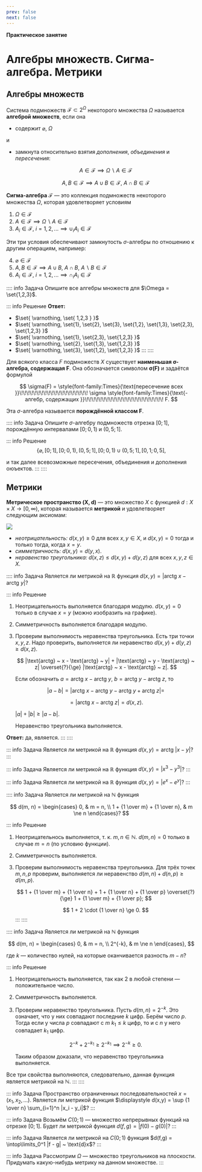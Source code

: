 ```yaml
---
prev: false
next: false
---
```


**Практическое занятие**

# Алгебры множеств. Сигма-алгебра. Метрики

## Алгебры множеств

Система подмножеств $\mathcal{F} \subset 2^\Omega$ некоторого множества $\Omega$ называется **алгеброй множеств**, если она

* содержит $\varnothing$, $\Omega$

и

* замкнута относительно взятия *дополнения*, *объединения* и *пересечения*:

  $$
  A \in \mathcal{F} \implies \Omega \backslash A \in \mathcal{F}
  $$

  $$
  A, B \in \mathcal{F} \implies A \cup B \in \mathcal{F}, ~ A \cap B \in \mathcal{F}
  $$

**Сигма-алгебра $\boldsymbol{\mathcal{F}}$** — это коллекция подмножеств некоторого множества $\Omega$, которая удовлетворяет условиям

1. $\Omega \in \mathcal{F}$
2. $A \in \mathcal{F} \implies \Omega \backslash A \in \mathcal{F}$
3. $A_i \in \mathcal{F}, ~ i = 1,2,... \implies \cup_i A_i \in \mathcal{F}$

Эти три условия обеспечивают замкнутость $\sigma$-алгебры по отношению к другим операциям, например:

4. $\varnothing \in \mathcal{F}$
5. $A,B \in \mathcal{F} \implies A \cup B, ~ A \cap B, ~ A \backslash B \in \mathcal{F}$
6. $A_i \in \mathcal{F}, ~ i = 1,2,... \implies \cap_i A_i \in \mathcal{F}$

:::: info Задача
Опишите все алгебры множеств для $\Omega = \set{1,2,3}$.

::: info Решение
**Ответ:**
* $\set{ \varnothing, \set{ 1,2,3 } }$
* $\set{ \varnothing, \set{1}, \set{2}, \set{3}, \set{1,2}, \set{1,3}, \set{2,3}, \set{1,2,3} }$
* $\set{ \varnothing, \set{1}, \set{2,3}, \set{1,2,3} }$
* $\set{ \varnothing, \set{2}, \set{1,3}, \set{1,2,3} }$
* $\set{ \varnothing, \set{3}, \set{1,2}, \set{1,2,3} }$
:::
::::

Для всякого класса $F$ подмножеств $X$ существует **наименьшая $\boldsymbol{\sigma}$-алгебра, содержащая $\boldsymbol{F}$**. Она обозначается символом $\boldsymbol{\sigma(F)}$ и задаётся формулой

$$
\sigma(F) = \style{font-family:Times}{\text{пересечение всех }}\!\!\!\!\!\!\!\!\!\!\!\!\!\!\!\!\!\!\!\! \sigma \style{font-family:Times}{\text{-алгебр, содержащих }}\!\!\!\!\!\!\!\!\!\!\!\!\!\!\!\!\!\!\!\!\!\!\! F.
$$

Эта $\sigma$-алгебра называется **порождённой классом $\boldsymbol{F}$**.

:::: info Задача
Опишите $\sigma$-алгебру подмножеств отрезка $[0;1]$, порождённую интервалами $[0; 0,1)$ и $(0,5; 1]$.

::: info Решение
$$
\left\{ \varnothing, [0;1], [0; 0,1), (0,5; 1], [0; 0,1) \cup (0,5; 1], [0,1; 0,5], \right.
$$

и так далее всевозможные пересечения, объединения и дополнения оюъектов.
:::
::::

## Метрики

**Метрическое пространство $\boldsymbol{(X, d)}$** — это множество $X$ с функцией $d: X \times X \to [0, \infty)$, которая называется **метрикой** и удовлетворяет следующим аксиомам:

![](/media/images/funcanalysis_3_5.png)

* *неотрицательность:* $d(x,y) \ge 0$ для всех $x,y \in X$, и $d(x,y) = 0$ тогда и только тогда, когда $x=y$.
* *симметричность:* $d(x,y) = d(y,x)$.
* *неравенство треугольника:* $d(x,z) \le d(x,y) + d(y,z)$ для всех $x,y,z \in X$.

:::: info Задача
Является ли метрикой на $\mathbb{R}$ функция $d(x,y) = |\text{arctg} ~ x - \text{arctg} ~ y|$?

::: info Решение
1. Неотрицательность выполняется благодаря модулю. $d(x,y) = 0$ только в случае $x = y$ (можно изобразить на графике).
2. Симметричность выполняется благодаря модулю.
3. Проверим выполнимость неравенства треугольника. Есть три точки $x, y, z$. Надо проверить, выполняется ли неравенство $d(x,y) + d(y,z) \ge d(x,z)$.

   $$
   |\text{arctg} ~ x - \text{arctg} ~ y| + |\text{arctg} ~ y - \text{arctg} ~ z| \overset{?}{\ge} |\text{arctg} ~ x - \text{arctg} ~ z|.
   $$

   Если обозначить $a = \text{arctg} ~ x - \text{arctg} ~ y$, $b = \text{arctg} ~ y - \text{arctg} ~ z$, то

   $$
   |a - b| = |\text{arctg} ~ x - \text{arctg} ~ y - \text{arctg} ~ y + \text{arctg} ~ z| = 
   $$

   $$
   = |\text{arctg} ~ x - \text{arctg} ~ z| = d(x,z).
   $$

   $|a| + |b| \ge |a - b|$.

   Неравенство треугольника выполняется.

**Ответ:** да, является.
:::
::::

::: info Задача
Является ли метрикой на $\mathbb{R}$ функция $d(x,y) = \text{arctg} ~ |x-y|$?
:::

::: info Задача
Является ли метрикой на $\mathbb{R}$ функция $d(x,y) = \left| x^3 - y^3 \right|$?
:::

::: info Задача
Является ли метрикой на $\mathbb{R}$ функция $d(x,y) = \left| e^x - e^y \right|$?
:::

:::: info Задача
Является ли метрикой на $\mathbb{N}$ функция

$$
d(m, n) =
\begin{cases}
0, & m = n, \\
1 + {1 \over m} + {1 \over n}, & m \ne n
\end{cases}?
$$

::: info Решение
1. Неотрицательнось выполняется, т. к. $m,n \in \mathbb{N}$. $d(m,n) = 0$ только в случае $m = n$ (по условию функции).
2. Симметричность выполняется.
3. Проверим выполнимость неравенства треугольника. Для трёх точек $m, n, p$ проверим, выполняется ли неравенство $d(m,n) + d(n,p) \ge d(m,p)$.

   $$
   1 + {1 \over m} + {1 \over n} + 1 + {1 \over n} + {1 \over p} \overset{?}{\ge} 1 + {1 \over m} + {1 \over p};
   $$

   $$
   1 + 2 \cdot {1 \over n} \ge 0.
   $$
:::
::::

:::: info Задача
Является ли метрикой на $\mathbb{N}$ функция

$$
d(m, n) =
\begin{cases}
0, & m = n, \\
2^{-k}, & m \ne n
\end{cases},
$$

где $k$ — количество нулей, на которые оканчивается разность $m-n$?

::: info Решение
1. Неотрицательность выполняется, так как $2$ в любой степени — положительное число.
2. Симметричность выполняется.
3. Проверим неравенство треугольника. Пусть $d(m,n) = 2^{-k}$. Это означает, что у них совпадают последние $k$ цифр. Берём число $p$. Тогда если у числа $p$ совпадают с $m$ $k_1 \le k$ цифр, то и с $n$ у него совпадает $k_1$ цифр.

   $$
   2^{-k} + 2^{-k_1} \ge 2^{-k_1} \implies 2^{-k} \ge 0.
   $$

   Таким образом доказали, что неравенство треугольника выполняется.

Все три свойства выполняются, следовательно, данная функция является метрикой на $\mathbb{N}$.
:::
::::

::: info Задача
Пространство ограниченных последовательностей $x = (x_1, x_2, ...)$. Является ли метрикой функция $\displaystyle d(x,y) = \sup {1 \over n} \sum_{i=1}^n |x_i - y_i|$?
:::

::: info Задача
Возьмём $C(0;1)$ — множество непрерывных функций на отрезке $[0;1]$. Будет ли метрикой функция $d(f,g) = |f(0) - g(0)|$?
:::

::: info Задача
Является ли метрикой на $C(0;1)$ функция $d(f,g) = \intop\limits_0^1 |f - g| ~ \text{d}x$?
:::

::: info Задача
Рассмотрим $\Omega$ — множество треугольников на плоскости. Придумать какую-нибудь метрику на данном множестве.
:::